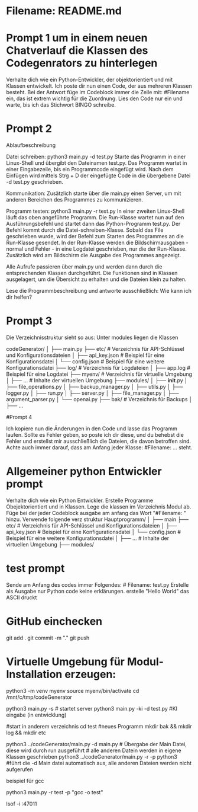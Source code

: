 # Filename: README.md

# Prompt 1 um in einem neuen Chatverlauf die Klassen des Codegenrators zu hinterlegen

Verhalte dich wie ein Python-Entwickler, der objektorientiert und mit Klassen entwickelt.
Ich poste dir nun einen Code, der aus mehreren Klassen besteht.
Bei der Antwort füge im Codeblock immer die Zeile mit: #Filename ein, das ist extrem wichtig für die Zuordnung.
Lies den Code nur ein und warte, bis ich das Stichwort BINGO schreibe.

# Prompt 2
Ablaufbeschreibung

Datei schreiben:
python3 main.py  -d test.py
Starte das Programm in einer Linux-Shell und übergibt den Dateinamen test.py.
Das Programm wartet in einer Eingabezeile, bis ein Programmcode eingefügt wird.
Nach dem Einfügen wird mittels Strg + D der eingefügte Code in die übergebene Datei -d test.py geschrieben.

Kommunikation:
Zusätzlich starte über die main.py einen Server, um mit anderen Bereichen des Programmes zu kommunizieren.

Programm testen:
python3 main.py  -r test.py
In einer zweiten Linux-Shell läuft das oben angeführte Programm.
Die Run-Klasse wartet nun auf den Ausführungsbefehl und startet dann das Python-Programm test.py.
Der Befehl kommt durch die Datei-schreiben-Klasse.
Sobald das File geschrieben wurde, wird der Befehl zum Starten des Programmes an die Run-Klasse gesendet.
In der Run-Klasse werden die Bildschirmausgaben - normal und Fehler - in eine Logdatei geschrieben, nur die der Run-Klasse.
Zusätzlich wird am Bildschirm die Ausgabe des Programmes angezeigt.

Alle Aufrufe passieren über main.py und werden dann durch die entsprechenden Klassen durchgeführt.
Die Funktionen sind in Klassen ausgelagert, um die Übersicht zu erhalten und die Dateien klein zu halten.

Lese die Programmbeschreibung und antworte ausschließlich: Wie kann ich dir helfen?

# Prompt 3
Die Verzeichnisstruktur sieht so aus:
Unter modules liegen die Klassen

codeGenerator/
│
├── main.py
├── etc/                # Verzeichnis für API-Schlüssel und Konfigurationsdateien
│   ├── api_key.json    # Beispiel für eine Konfigurationsdatei
│   └── config.json     # Beispiel für eine weitere Konfigurationsdatei
├── log/                # Verzeichnis für Logdateien
│   ├── app.log         # Beispiel für eine Logdatei
├── myenv/              # Verzeichnis für virtuelle Umgebung
│   ├── ...             # Inhalte der virtuellen Umgebung
├── modules/
│   ├── __init__.py
│   ├── file_operations.py
│   ├── backup_manager.py
│   ├── utils.py
│   ├── logger.py
│   ├── run.py
│   ├── server.py
│   ├── file_manager.py
│   ├── argument_parser.py
│   └── openai.py
├── bak/                # Verzeichnis für Backups
│   ├── ...



#Prompt 4

Ich kopiere nun die Änderungen in den Code und lasse das Programm laufen.
Sollte es Fehler geben, so poste ich dir diese, und du behebst die Fehler und erstellst mir ausschließlich die Dateien, 
die davon betroffen sind. Achte auch immer darauf, 
dass am Anfang jeder Klasse: #Filename: ... steht.


# Allgemeiner python Entwickler prompt

Verhalte dich wie ein Python Entwickler.
Erstelle Programme Obejektorientiert und in Klassen.
Lege die klassen im Verzeichnis Modul ab.
Füge bei der jeder Codeblock ausgabe am anfang das Wort "#Filename: " hinzu.
Verwende folgende verz struktur
Hauptprogramm/
│
├── main
├── etc/                # Verzeichnis für API-Schlüssel und Konfigurationsdateien
│   ├── api_key.json    # Beispiel für eine Konfigurationsdatei
│   └── config.json     # Beispiel für eine weitere Konfigurationsdatei
│   ├── ...             # Inhalte der virtuellen Umgebung
├── modules/


# test prompt
Sende am Anfang des codes immer Folgendes: # Filename: test.py Erstelle als Ausgabe nur Python code keine erklärungen. erstelle  "Hello World" das ASCII druckt



# GitHub einchecken
git add .
git commit -m "."
git push


# Virtuelle Umgebung für Modul-Installation erzeugen:

python3 -m venv myenv
source myenv/bin/activate
cd /mnt/c/tmp/codeGenerator

python3 main.py -s                # startet server
python3 main.py -ki -d test.py    #KI eingabe (in entwicklung)


#start in anderem verzeichnis
cd test                                             #neues Programm
mkdir bak && mkdir log && mkdir etc

python3 ../codeGenerator/main.py -d main.py         # Übergabe der Main Datei, diese wird durch run ausgeführt
                                                    # alle anderen Datein werden in eigene Klassen geschrieben
python3 ../codeGenerator/main.py -r -p python3      #führt die -d Main datei automatisch aus, alle anderen Dateien werden nicht aufgerufen




beispiel für gcc

python3 main.py -r test -p "gcc -o test"

lsof -i :47011
